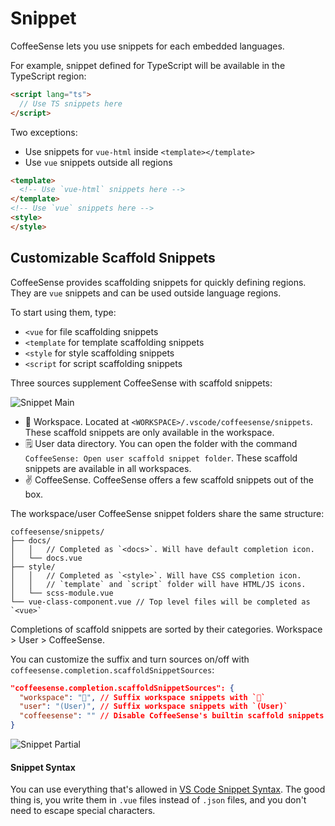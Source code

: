 # Snippet

CoffeeSense lets you use snippets for each embedded languages.

For example, snippet defined for TypeScript will be available in the TypeScript region:
```html
<script lang="ts">
  // Use TS snippets here
</script>
```

Two exceptions:
- Use snippets for `vue-html` inside `<template></template>`
- Use `vue` snippets outside all regions

```html
<template>
  <!-- Use `vue-html` snippets here -->
</template>
<!-- Use `vue` snippets here -->
<style>
</style>
```

## Customizable Scaffold Snippets

CoffeeSense provides scaffolding snippets for quickly defining regions.  
They are `vue` snippets and can be used outside language regions.

To start using them, type:

- `<vue` for file scaffolding snippets
- `<template` for template scaffolding snippets
- `<style` for style scaffolding snippets
- `<script` for script scaffolding snippets

Three sources supplement CoffeeSense with scaffold snippets:

![Snippet Main](../images/snippet-main.png)

- 💼 Workspace. Located at `<WORKSPACE>/.vscode/coffeesense/snippets`. These scaffold snippets are only available in the workspace.
- 🗒️ User data directory. You can open the folder with the command `CoffeeSense: Open user scaffold snippet folder`. These scaffold snippets are available in all workspaces.
- ✌ CoffeeSense. CoffeeSense offers a few scaffold snippets out of the box.

The workspace/user CoffeeSense snippet folders share the same structure:

```
coffeesense/snippets/
├── docs/
│   │   // Completed as `<docs>`. Will have default completion icon.
│   └── docs.vue
├── style/
│   │   // Completed as `<style>`. Will have CSS completion icon.
│   │   // `template` and `script` folder will have HTML/JS icons.
│   └── scss-module.vue 
└── vue-class-component.vue // Top level files will be completed as `<vue>`
```

Completions of scaffold snippets are sorted by their categories. Workspace > User > CoffeeSense.

You can customize the suffix and turn sources on/off with `coffeesense.completion.scaffoldSnippetSources`:

```json
"coffeesense.completion.scaffoldSnippetSources": {
  "workspace": "💼", // Suffix workspace snippets with `💼`
  "user": "(️User)", // Suffix workspace snippets with `(User)`
  "coffeesense": "" // Disable CoffeeSense's builtin scaffold snippets
}
```

![Snippet Partial](../images/snippet-partial.png)

#### Snippet Syntax

You can use everything that's allowed in [VS Code Snippet Syntax](https://code.visualstudio.com/docs/editor/userdefinedsnippets). The good thing is, you write them in `.vue` files instead of `.json` files, and you don't need to escape special characters.
